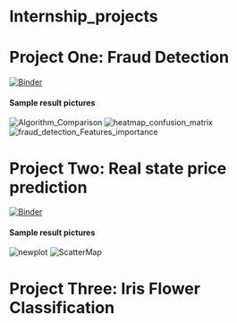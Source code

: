 # Internship_projects

# Project One: Fraud Detection

[![Binder](https://mybinder.org/badge_logo.svg)](https://mybinder.org/v2/gh/Mukhtar-is/Internship_projects/main?labpath=FraudDetection-Project.ipynb)

#### Sample result pictures
![Algorithm_Comparison](https://github.com/user-attachments/assets/dec4e489-bfe1-434a-b9c2-3f949e58c804)
![heatmap_confusion_matrix](https://github.com/user-attachments/assets/fe692919-bc32-4d8e-9fe5-f385b0e51d91)
![fraud_detection_Features_importance](https://github.com/user-attachments/assets/87925c5b-01c1-4b26-accc-95e7b65b9e5d)

# Project Two: Real state price prediction
[![Binder](https://mybinder.org/badge_logo.svg)](https://mybinder.org/v2/gh/Mukhtar-is/Internship_projects/main?labpath=Real+state+price+prediction.ipynb)

#### Sample result pictures
![newplot](https://github.com/user-attachments/assets/bafdf8b1-99fd-44ff-a4a3-d05a644b3a46)
![ScatterMap](https://github.com/user-attachments/assets/f4549c49-8934-44e2-aa4e-8cc542528c88)

# Project Three: Iris Flower Classification 
